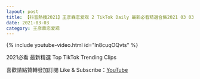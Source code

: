 ```yaml
---
layout: post
title: 【抖音熱搜2021】王彦霖恋爱观 2 TikTok Daily 最新必看精選合集2021 03 03
date: 2021-03-03
category: 王彦霖恋爱观
---
```


{% include youtube-video.html id="ln8cuqOQvts" %}

2021必看 最新精選 Top TikTok Trending Clips

喜歡請點贊轉發加訂閱 Like & Subscribe：[YouTube](https://www.youtube.com/channel/UCAoR7VcanIPd04uEq_GIylA/videos)

